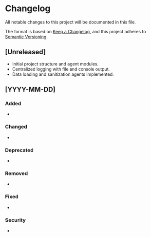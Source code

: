 # Changelog

All notable changes to this project will be documented in this file.

The format is based on [Keep a Changelog](https://keepachangelog.com/en/1.0.0/), and this project adheres to [Semantic Versioning](https://semver.org/spec/v2.0.0.html).

## [Unreleased]
- Initial project structure and agent modules.
- Centralized logging with file and console output.
- Data loading and sanitization agents implemented.

## [YYYY-MM-DD] <Version>
### Added
- 
### Changed
- 
### Deprecated
- 
### Removed
- 
### Fixed
- 
### Security
- 
